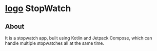 # [logo](app/src/main/res/iconImage/LauncherIcon.jpg) StopWatch
## About
It is a stopwatch app, built using Kotlin and Jetpack Compose, which can handle multiple stopwatches all at the same time.